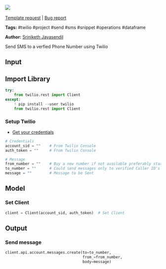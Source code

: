 <a href="https://app.naas.ai/user-redirect/naas/downloader?url=https://raw.githubusercontent.com/jupyter-naas/awesome-notebooks/master/Twilio/Twilio_Send_SMS.ipynb" target="_parent"><img src="https://naasai-public.s3.eu-west-3.amazonaws.com/open_in_naas.svg"/></a><br><br><a href="https://github.com/jupyter-naas/awesome-notebooks/issues/new?assignees=&labels=&template=template-request.md&title=Tool+-+Action+of+the+notebook+">Template request</a> | <a href="https://github.com/jupyter-naas/awesome-notebooks/issues/new?assignees=&labels=bug&template=bug_report.md&title=Twilio+-+Send+SMS:+Error+short+description">Bug report</a>

**Tags:** #twilio #project #send #sms #snippet #operations #dataframe

**Author:** [Sriniketh Jayasendil](https://www.linkedin.com/in/sriniketh-jayasendil/)

Send SMS to a verfied Phone Number using Twilio

## Input

## Import Library


```python
try:
    from twilio.rest import Client
except:
    ! pip install --user twilio
    from twilio.rest import Client
```

### Setup Twilio
- [Get your credentials](https://support.twilio.com/hc/en-us/articles/223136027-Auth-Tokens-and-How-to-Change-Them)


```python
# Credentials
account_sid = ""    # From Twilio Console
auth_token = ""     # From Twilio Console

# Message
from_number = ""    # Buy a new number if not available preferably starting with "+1" country code
to_number = ""      # Could send messages only to verified Caller ID's
message = ""        # Message to be Sent
```

## Model


### Set Client


```python
client = Client(account_sid, auth_token)  # Set Client
```

## Output


### Send message


```python
client.api.account.messages.create(to=to_number,
                                   from_=from_number,
                                   body=message)
```
